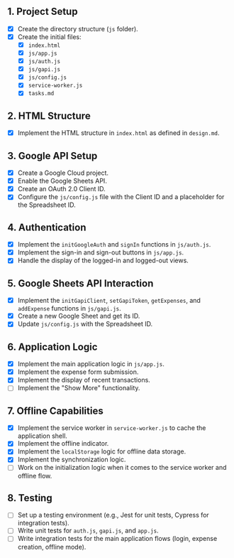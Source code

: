 ## 1. Project Setup

-   [x] Create the directory structure (`js` folder).
-   [x] Create the initial files:
    -   [x] `index.html`
    -   [x] `js/app.js`
    -   [x] `js/auth.js`
    -   [x] `js/gapi.js`
    -   [x] `js/config.js`
    -   [x] `service-worker.js`
    -   [x] `tasks.md`

## 2. HTML Structure

-   [x] Implement the HTML structure in `index.html` as defined in `design.md`.

## 3. Google API Setup

-   [x] Create a Google Cloud project.
-   [x] Enable the Google Sheets API.
-   [x] Create an OAuth 2.0 Client ID.
-   [x] Configure the `js/config.js` file with the Client ID and a placeholder for the Spreadsheet ID.

## 4. Authentication

-   [x] Implement the `initGoogleAuth` and `signIn` functions in `js/auth.js`.
-   [x] Implement the sign-in and sign-out buttons in `js/app.js`.
-   [x] Handle the display of the logged-in and logged-out views.

## 5. Google Sheets API Interaction

-   [x] Implement the `initGapiClient`, `setGapiToken`, `getExpenses`, and `addExpense` functions in `js/gapi.js`.
-   [x] Create a new Google Sheet and get its ID.
-   [x] Update `js/config.js` with the Spreadsheet ID.

## 6. Application Logic

-   [x] Implement the main application logic in `js/app.js`.
-   [x] Implement the expense form submission.
-   [x] Implement the display of recent transactions.
-   [ ] Implement the "Show More" functionality.

## 7. Offline Capabilities

-   [x] Implement the service worker in `service-worker.js` to cache the application shell.
-   [x] Implement the offline indicator.
-   [x] Implement the `localStorage` logic for offline data storage.
-   [x] Implement the synchronization logic.
-   [ ] Work on the initialization logic when it comes to the service worker and offline flow.

## 8. Testing

-   [ ] Set up a testing environment (e.g., Jest for unit tests, Cypress for integration tests).
-   [ ] Write unit tests for `auth.js`, `gapi.js`, and `app.js`.
-   [ ] Write integration tests for the main application flows (login, expense creation, offline mode).
